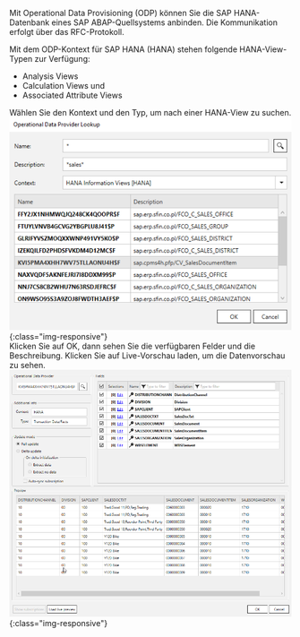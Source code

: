 Mit Operational Data Provisioning (ODP) können Sie die SAP HANA-Datenbank eines SAP ABAP-Quellsystems anbinden. 
Die Kommunikation erfolgt über das RFC-Protokoll.

Mit dem ODP-Kontext für SAP HANA (HANA) stehen folgende HANA-View-Typen zur Verfügung: 
- Analysis Views
- Calculation Views und 
- Associated Attribute Views 

Wählen Sie den Kontext und den Typ, um nach einer HANA-View zu suchen. <br/>
![ODP HANA View](/img/content/odp/odp-component-hanaview-salesdocumentitem-01.png){:class="img-responsive"}
<br/>
Klicken Sie auf OK, dann sehen Sie die verfügbaren Felder und die Beschreibung. Klicken Sie auf Live-Vorschau laden, um die Datenvorschau zu sehen.
<br/>
![ODP HANA View Preview](/img/content/odp/odp-component-hanaview-salesdocumentitem-02-preview.png){:class="img-responsive"}